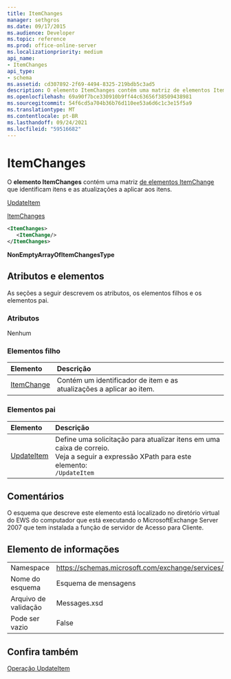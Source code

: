 ```yaml
---
title: ItemChanges
manager: sethgros
ms.date: 09/17/2015
ms.audience: Developer
ms.topic: reference
ms.prod: office-online-server
ms.localizationpriority: medium
api_name:
- ItemChanges
api_type:
- schema
ms.assetid: cd307892-2f69-4494-8325-219bdb5c3ad5
description: O elemento ItemChanges contém uma matriz de elementos ItemChange que identificam itens e as atualizações a aplicar aos itens.
ms.openlocfilehash: 69a90f7bce330910b9ff44c63656f38509438981
ms.sourcegitcommit: 54f6cd5a704b36b76d110ee53a6d6c1c3e15f5a9
ms.translationtype: MT
ms.contentlocale: pt-BR
ms.lasthandoff: 09/24/2021
ms.locfileid: "59516682"
---
```

# <a name="itemchanges"></a>ItemChanges

O **elemento ItemChanges** contém uma matriz [de elementos ItemChange](itemchange.md) que identificam itens e as atualizações a aplicar aos itens. 
  
[UpdateItem](updateitem.md)
  
[ItemChanges](itemchanges.md)
  
```xml
<ItemChanges>
   <ItemChange/>
</ItemChanges>
```

 **NonEmptyArrayOfItemChangesType**
## <a name="attributes-and-elements"></a>Atributos e elementos

As seções a seguir descrevem os atributos, os elementos filhos e os elementos pai.
  
### <a name="attributes"></a>Atributos

Nenhum
  
### <a name="child-elements"></a>Elementos filho

|**Elemento**|**Descrição**|
|:-----|:-----|
|[ItemChange](itemchange.md) <br/> |Contém um identificador de item e as atualizações a aplicar ao item.  <br/> |
   
### <a name="parent-elements"></a>Elementos pai

|**Elemento**|**Descrição**|
|:-----|:-----|
|[UpdateItem](updateitem.md) <br/> |Define uma solicitação para atualizar itens em uma caixa de correio.  <br/> Veja a seguir a expressão XPath para este elemento:  <br/>  `/UpdateItem` <br/> |
   
## <a name="remarks"></a>Comentários

O esquema que descreve este elemento está localizado no diretório virtual do EWS do computador que está executando o MicrosoftExchange Server 2007 que tem instalada a função de servidor de Acesso para Cliente.
  
## <a name="element-information"></a>Elemento de informações

|||
|:-----|:-----|
|Namespace  <br/> |https://schemas.microsoft.com/exchange/services/2006/messages  <br/> |
|Nome do esquema  <br/> |Esquema de mensagens  <br/> |
|Arquivo de validação  <br/> |Messages.xsd  <br/> |
|Pode ser vazio  <br/> |False  <br/> |
   
## <a name="see-also"></a>Confira também



[Operação UpdateItem](updateitem-operation.md)

